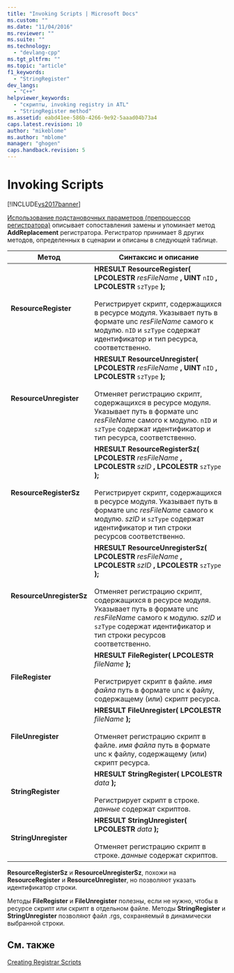 ```yaml
---
title: "Invoking Scripts | Microsoft Docs"
ms.custom: ""
ms.date: "11/04/2016"
ms.reviewer: ""
ms.suite: ""
ms.technology: 
  - "devlang-cpp"
ms.tgt_pltfrm: ""
ms.topic: "article"
f1_keywords: 
  - "StringRegister"
dev_langs: 
  - "C++"
helpviewer_keywords: 
  - "скрипты, invoking registry in ATL"
  - "StringRegister method"
ms.assetid: eabd41ee-586b-4266-9e92-5aaad04b73a4
caps.latest.revision: 10
author: "mikeblome"
ms.author: "mblome"
manager: "ghogen"
caps.handback.revision: 5
---
```

# Invoking Scripts
[!INCLUDE[vs2017banner](../assembler/inline/includes/vs2017banner.md)]

[Использование подстановочных параметров \(препроцессор регистратора\)](../atl/using-replaceable-parameters-the-registrar-s-preprocessor.md) описывает сопоставления замены и упоминает метод **AddReplacement** регистратора.  Регистратор принимает 8 других методов, определенных в сценарии и описаны в следующей таблице.  
  
|Метод|Синтаксис и описание|  
|-----------|--------------------------|  
|**ResourceRegister**|**HRESULT ResourceRegister\( LPCOLESTR**  *resFileName* **, UINT**  `nID` **, LPCOLESTR**  `szType` **\);**<br /><br /> Регистрирует скрипт, содержащихся в ресурсе модуля.  Указывает путь в формате unc *resFileName* самого к модулю.  `nID` и `szType` содержат идентификатор и тип ресурса, соответственно.|  
|**ResourceUnregister**|**HRESULT ResourceUnregister\( LPCOLESTR**  *resFileName* **, UINT**  `nID` **, LPCOLESTR**  `szType` **\);**<br /><br /> Отменяет регистрацию скрипт, содержащихся в ресурсе модуля.  Указывает путь в формате unc *resFileName* самого к модулю.  `nID` и `szType` содержат идентификатор и тип ресурса, соответственно.|  
|**ResourceRegisterSz**|**HRESULT ResourceRegisterSz\( LPCOLESTR**  *resFileName* **, LPCOLESTR**  *szID* **, LPCOLESTR**  `szType` **\);**<br /><br /> Регистрирует скрипт, содержащихся в ресурсе модуля.  Указывает путь в формате unc *resFileName* самого к модулю.  *szID* и `szType` содержат идентификатор и тип строки ресурсов соответственно.|  
|**ResourceUnregisterSz**|**HRESULT ResourceUnregisterSz\( LPCOLESTR**  *resFileName* **, LPCOLESTR**  *szID* **, LPCOLESTR**  `szType` **\);**<br /><br /> Отменяет регистрацию скрипт, содержащихся в ресурсе модуля.  Указывает путь в формате unc *resFileName* самого к модулю.  *szID* и `szType` содержат идентификатор и тип строки ресурсов соответственно.|  
|**FileRegister**|**HRESULT FileRegister\( LPCOLESTR**  *fileName*  **\);**<br /><br /> Регистрирует скрипт в файле.  *имя файла*  путь в формате unc к файлу, содержащему \(или\) скрипт ресурса.|  
|**FileUnregister**|**HRESULT FileUnregister\( LPCOLESTR**  *fileName*  **\);**<br /><br /> Отменяет регистрацию скрипт в файле.  *имя файла*  путь в формате unc к файлу, содержащему \(или\) скрипт ресурса.|  
|**StringRegister**|**HRESULT StringRegister\( LPCOLESTR**  *data*  **\);**<br /><br /> Регистрирует скрипт в строке.  *данные*  содержат скриптов.|  
|**StringUnregister**|**HRESULT StringUnregister\( LPCOLESTR**  *data*  **\);**<br /><br /> Отменяет регистрацию скрипт в строке.  *данные*  содержат скриптов.|  
  
 **ResourceRegisterSz** и **ResourceUnregisterSz**, похожи на **ResourceRegister** и **ResourceUnregister**, но позволяют указать идентификатор строки.  
  
 Методы **FileRegister** и **FileUnregister** полезны, если не нужно, чтобы в ресурсе скрипт или скрипт в отдельном файле.  Методы **StringRegister** и **StringUnregister** позволяют файл .rgs, сохраняемый в динамически выбранной строки.  
  
## См. также  
 [Creating Registrar Scripts](../Topic/Creating%20Registrar%20Scripts.md)